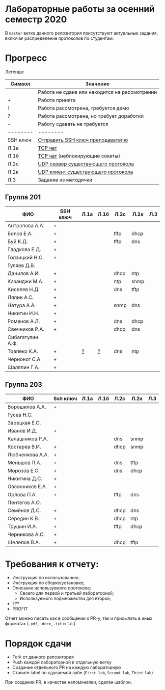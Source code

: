 # Лабораторные работы за осенний семестр 2020

В `master` ветке данного репозитория присутствуют актуальные задания, включая 
распределение протоколов по студентам.

# Прогресс

Легенда:

| Символ   | Значение                                                                                   |
| --       | --                                                                                         |
|          | Работа не сдана или находится на рассмотрении                                              |
| +        | Работа принята                                                                             |
| !        | Работа рассмотрена, требуется демо                                                         |
| ?        | Работа рассмотрена, но требует доработки                                                   |
| -        | Работу сдавать не требуется                                                                |
| -------- | --------                                                                                   |
| SSH ключ | [Отправить SSH ключ преподавателю](https://insysnw.github.io/labs/900-ssh-keygen/)         |
| Л.1a     | [TCP чат](https://insysnw.github.io/labs/01-tcp-chat/)                                     |
| Л.1б     | [TCP чат](https://insysnw.github.io/labs/01-tcp-chat/) (неблокирующие сокеты)              |
| Л.2c     | [UDP сервер существующего протокола](https://insysnw.github.io/labs/02-udp-real-protocol/) |
| Л.2к     | [UDP клиент существующего протокола](https://insysnw.github.io/labs/02-udp-real-protocol/) |
| Л.3      | Задание из методички                                                                       |

## Группа 201

| ФИО              | SSH ключ | Л.1a                                          | Л.1б                                          | Л.2c | Л.2к | Л.3 |
| --               | --       | --                                            | --                                            | --   | --   | --  |
| Антропова А.А.   | +        |                                               |                                               |      |      |     |
| Белов Е.А.       | +        |                                               |                                               | tftp | dhcp |     |
| Буй К.Д.         | +        |                                               |                                               | tftp | dns  |     |
| Гладкова Е.Д.    | +        |                                               |                                               |      |      |     |
| Голзицкий Н.С.   | +        |                                               |                                               |      |      |     |
| Гуляев Д.В.      |          |                                               |                                               |      |      |     |
| Данилов А.И.     | +        |                                               |                                               | dhcp | ntp  |     |
| Казанджи М.А.    | +        |                                               |                                               | ntp  | snmp |     |
| Киселев Н.Д.     | +        |                                               |                                               | dns  | tftp |     |
| Лялин А.С.       | +        |                                               |                                               |      |      |     |
| Натура А.А.      | +        |                                               |                                               | snmp | dns  |     |
| Никитин И.Н.     | +        |                                               |                                               |      |      |     |
| Романов А.Л.     | +        |                                               |                                               | dns  | dhcp |     |
| Свечников Р.А.   | +        |                                               |                                               | dhcp | dns  |     |
| Сибагатулин А.Ф. |          |                                               |                                               |      |      |     |
| Товпеко К.А.     | +        | [?](https://github.com/insysnw/2020h2/pull/2) | [?](https://github.com/insysnw/2020h2/pull/2) | dns  | ntp  |     |
| Черноног С.А.    | +        |                                               |                                               |      |      |     |
| Шаляпин Г.А.     | +        |                                               |                                               |      |      |     |

## Группа 203

| ФИО             | Ssh ключ | Л.1a | Л.1б | Л.2с | Л.2к   | Л.3 |
| --              | --       | --   | --   | --   | --     | --  |
| Ворошилов А.А.  | +        |      |      |      |        |     |
| Гусев Н.С.      |          |      |      |      |        |     |
| Зарецкая Е.С.   |          |      |      |      |        |     |
| Иванов И.Д.     | +        |      |      |      |        |     |
| Калашников Р.А. |          |      |      | dns  | snmp   |     |
| Костарев В.И.   | +        |      |      | dhcp | snmp   |     |
| Любченкова А.А. | +        |      |      |      |        |     |
| Меньшов П.А.    | +        |      |      | dns  | tftp   |     |
| Морозов Е.С.    | +        |      |      | dns  | dhcp   |     |
| Никитина Д.С.   | +        |      |      |      |        |     |
| Овсянников Е.А. | +        |      |      |      |        |     |
| Орлова П.А.     | +        |      |      | tftp | dns    |     |
| Пентегов А.О.   |          |      |      |      |        |     |
| Семёнов Д.С.    | +        |      |      | dhcp | dns    |     |
| Середин К.В.    | +        |      |      | dhcp | ntp    |     |
| Трушин И.А.     | +        |      |      | tftp | dhcp   |     |
| Черникова А.С.  | +        |      |      |      |        |     |
| Шелепов В.А.    | +        |      |      | dhcp | tftp   |     |

# Требования к отчету:

* Инструкция по использованию;
* Инструкция по сборке/установке;
* Описание используемого протокола;
  * Своего для первой и третьей лабораторной;
  * Используемого подмножества для второй;
* ???
* PROFIT

Отчет можно писать как в сообщении к PR-у, так и присылать в иных 
форматах (`.pdf`, `.docx`, `.txt` и т.п.).

# Порядок сдачи

* Fork от данного репозитория
* Push каждой лабораторной в отдельную ветку
* Создание отдельного PR на каждую лабораторную
* Ставите label по сдаваемой лабе (`First lab`, `Second lab`, `Third lab`)

При создании PR, в качестве напоминалки, сделан шаблон.
